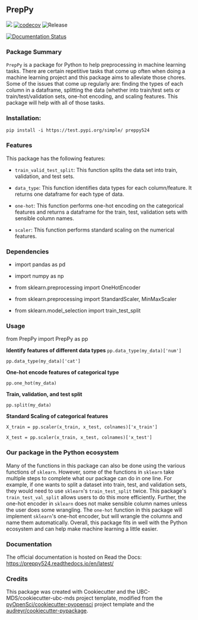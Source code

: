 ## PrepPy 

![](https://github.com/UBC-MDS/PrepPy/workflows/build/badge.svg) [![codecov](https://codecov.io/gh/UBC-MDS/PrepPy/branch/master/graph/badge.svg)](https://codecov.io/gh/UBC-MDS/PrepPy) ![Release](https://github.com/UBC-MDS/PrepPy/workflows/Release/badge.svg)

[![Documentation Status](https://readthedocs.org/projects/preppy524/badge/?version=latest)](https://preppy524.readthedocs.io/en/latest/?badge=latest)

### Package Summary

`PrepPy` is a package for Python to help preprocessing in machine learning tasks. 
There are certain repetitive tasks  that come up often when doing a machine learning project and this package aims to alleviate those chores.
Some of the issues that come up regularly are: finding the types of each column in a dataframe, splitting the data (whether into train/test sets or train/test/validation sets, one-hot encoding,  and scaling features.
This package will help with all of those tasks.

### Installation:

```
pip install -i https://test.pypi.org/simple/ preppy524
```

### Features

This package has the following features:

- `train_valid_test_split`: This function splits the data set into train, validation, and test sets.

- `data_type`: This function identifies data types for each column/feature. It returns one dataframe for each type of data.

- `one-hot`: This function performs one-hot encoding on the categorical features and returns a dataframe for the train, test, validation sets with sensible column names.

- `scaler`: This function performs standard scaling on the numerical features. 



### Dependencies

- import pandas as pd

- import numpy as np

- from sklearn.preprocessing import OneHotEncoder

- from sklearn.preprocessing import StandardScaler, MinMaxScaler

- from sklearn.model_selection import train_test_split


### Usage

from PrepPy import PrepPy as pp

**Identify features of different data types**
`pp.data_type(my_data)['num']`

`pp.data_type(my_data)['cat']`


**One-hot encode features of categorical type**

`pp.one_hot(my_data)`

**Train, validation, and test split**

`pp.split(my_data)`

**Standard Scaling of categorical features**

`X_train = pp.scaler(x_train, x_test, colnames)['x_train']`

`X_test = pp.scaler(x_train, x_test, colnames)['x_test']`

### Our package in the Python ecosystem

Many of the functions in this package can also be done using the various functions of `sklearn`.
However, some of the functions in `sklearn` take multiple steps to complete what our package can do in one line.
For example, if one wants to split a dataset into train, test, and validation sets, they would need to use `sklearn`'s `train_test_split` twice.
This package's `train_test_val_split` allows users to do this more efficiently.
Further, the one-hot encoder in `sklearn` does not make sensible column names unless the user does some wrangling.
The `one-hot` function in this package will implement `sklearn`'s one-hot encoder, but will wrangle the columns and name them automatically.
Overall, this package fits in well with the Python ecosystem and can help make machine learning a little easier. 


### Documentation
The official documentation is hosted on Read the Docs: <https://preppy524.readthedocs.io/en/latest/>

### Credits
This package was created with Cookiecutter and the UBC-MDS/cookiecutter-ubc-mds project template, modified from the [pyOpenSci/cookiecutter-pyopensci](https://github.com/pyOpenSci/cookiecutter-pyopensci) project template and the [audreyr/cookiecutter-pypackage](https://github.com/audreyr/cookiecutter-pypackage).
